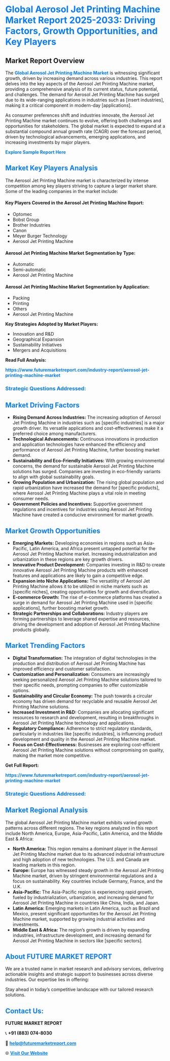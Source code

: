 <h1 style="color: #007BFF;">Global Aerosol Jet Printing Machine Market Report 2025-2033: Driving Factors, Growth Opportunities, and Key Players</h1>

<section id="overview">
<h2>Market Report Overview</h2>
<p>The <a href="https://www.futuremarketreport.com/industry-report/aerosol-jet-printing-machine-market" style="color: #007BFF; text-decoration: none;"><strong>Global Aerosol Jet Printing Machine Market</strong></a> is witnessing significant growth, driven by increasing demand across various industries. This report delves into the key aspects of the Aerosol Jet Printing Machine market, providing a comprehensive analysis of its current status, future potential, and challenges. The demand for Aerosol Jet Printing Machine has surged due to its wide-ranging applications in industries such as [insert industries], making it a critical component in modern-day [applications].</p>
<p>As consumer preferences shift and industries innovate, the Aerosol Jet Printing Machine market continues to evolve, offering both challenges and opportunities for stakeholders. The global market is expected to expand at a substantial compound annual growth rate (CAGR) over the forecast period, driven by technological advancements, emerging applications, and increasing investments by major players.</p>
</section>

<section id="overview">
<p><a href="https://www.futuremarketreport.com/request-sample/reportId=99590" style="color: #007BFF; text-decoration: none;"><strong>Explore Sample Report Here</strong></a></p>
</section>

<section id="key-players">
<h2 style="color: #007BFF;">Market Key Players Analysis</h2>
<p>The Aerosol Jet Printing Machine market is characterized by intense competition among key players striving to capture a larger market share. Some of the leading companies in the market include:</p>
<h4>Key Players Covered in the Aerosol Jet Printing Machine Report:</h4>
<ul><li>Optomec</li><li>Bobst Group</li><li>Brother Industries</li><li>Canon</li><li>Meyer Burger Technology</li><li>Aerosol Jet Printing Machine</li></ul>
<h4>Aerosol Jet Printing Machine Market Segmentation by Type:</h4>
<ul><li>Automatic</li><li>Semi-automatic</li><li>Aerosol Jet Printing Machine</li></ul>

<h4>Aerosol Jet Printing Machine Market Segmentation by Application:</h4>
<ul><li>Packing</li><li>Printing</li><li>Others</li><li>Aerosol Jet Printing Machine</li></ul>
<p><strong>Key Strategies Adopted by Market Players:</strong></p>
<ul>
<li>Innovation and R&D</li>
<li>Geographical Expansion</li>
<li>Sustainability Initiatives</li>
<li>Mergers and Acquisitions</li>
</ul>
</section>

<section>
<p><strong>Read Full Analysis: </strong></p><a href="https://www.futuremarketreport.com/industry-report/aerosol-jet-printing-machine-market" style="color: #007BFF; text-decoration: none;"><strong>https://www.futuremarketreport.com/industry-report/aerosol-jet-printing-machine-market</strong></a>
<h3 style="color: #007BFF;">Strategic Questions Addressed:</h3>
</section>

<section id="driving-factors">
<h2 style="color: #007BFF;">Market Driving Factors</h2>
<ul>
<li><strong>Rising Demand Across Industries:</strong> The increasing adoption of Aerosol Jet Printing Machine in industries such as [specific industries] is a major growth driver. Its versatile applications and cost-effectiveness make it a preferred choice among manufacturers.</li>
<li><strong>Technological Advancements:</strong> Continuous innovations in production and application technologies have enhanced the efficiency and performance of Aerosol Jet Printing Machine, further boosting market demand.</li>
<li><strong>Sustainability and Eco-Friendly Initiatives:</strong> With growing environmental concerns, the demand for sustainable Aerosol Jet Printing Machine solutions has surged. Companies are investing in eco-friendly variants to align with global sustainability goals.</li>
<li><strong>Growing Population and Urbanization:</strong> The rising global population and rapid urbanization have increased the demand for [specific products], where Aerosol Jet Printing Machine plays a vital role in meeting consumer needs.</li>
<li><strong>Government Policies and Incentives:</strong> Supportive government regulations and incentives for industries using Aerosol Jet Printing Machine have created a conducive environment for market growth.</li>
</ul>
</section>

<section id="growth-opportunities">
<h2 style="color: #007BFF;">Market Growth Opportunities</h2>
<ul>
<li><strong>Emerging Markets:</strong> Developing economies in regions such as Asia-Pacific, Latin America, and Africa present untapped potential for the Aerosol Jet Printing Machine market. Increasing industrialization and urbanization in these regions are key growth drivers.</li>
<li><strong>Innovative Product Development:</strong> Companies investing in R&D to create innovative Aerosol Jet Printing Machine products with enhanced features and applications are likely to gain a competitive edge.</li>
<li><strong>Expansion into Niche Applications:</strong> The versatility of Aerosol Jet Printing Machine allows it to be utilized in niche markets such as [specific niches], creating opportunities for growth and diversification.</li>
<li><strong>E-commerce Growth:</strong> The rise of e-commerce platforms has created a surge in demand for Aerosol Jet Printing Machine used in [specific applications], further boosting market growth.</li>
<li><strong>Strategic Partnerships and Collaborations:</strong> Industry players are forming partnerships to leverage shared expertise and resources, driving the development and adoption of Aerosol Jet Printing Machine products globally.</li>
</ul>
</section>

<section id="trending-factors">
<h2 style="color: #007BFF;">Market Trending Factors</h2>
<ul>
<li><strong>Digital Transformation:</strong> The integration of digital technologies in the production and distribution of Aerosol Jet Printing Machine has improved efficiency and customer satisfaction.</li>
<li><strong>Customization and Personalization:</strong> Consumers are increasingly seeking personalized Aerosol Jet Printing Machine solutions tailored to their specific needs, prompting companies to offer customizable options.</li>
<li><strong>Sustainability and Circular Economy:</strong> The push towards a circular economy has driven demand for recyclable and reusable Aerosol Jet Printing Machine solutions.</li>
<li><strong>Increased Investment in R&D:</strong> Companies are allocating significant resources to research and development, resulting in breakthroughs in Aerosol Jet Printing Machine technology and applications.</li>
<li><strong>Regulatory Compliance:</strong> Adherence to strict regulatory standards, particularly in industries like [specific industries], is influencing product development and quality in the Aerosol Jet Printing Machine market.</li>
<li><strong>Focus on Cost-Effectiveness:</strong> Businesses are exploring cost-efficient Aerosol Jet Printing Machine solutions without compromising on quality, making the market more competitive.</li>
</ul>
</section>

<section>
<p><strong>Get Full Report: </strong></p><a href="https://www.futuremarketreport.com/industry-report/aerosol-jet-printing-machine-market" style="color: #007BFF; text-decoration: none;"><strong>https://www.futuremarketreport.com/industry-report/aerosol-jet-printing-machine-market</strong></a>
<h3 style="color: #007BFF;">Strategic Questions Addressed:</h3>
</section>


<section id="regional-analysis">
<h2 style="color: #007BFF;">Market Regional Analysis</h2>
<p>The global Aerosol Jet Printing Machine market exhibits varied growth patterns across different regions. The key regions analyzed in this report include North America, Europe, Asia-Pacific, Latin America, and the Middle East & Africa:</p>
<ul>
<li><strong>North America:</strong> This region remains a dominant player in the Aerosol Jet Printing Machine market due to its advanced industrial infrastructure and high adoption of new technologies. The U.S. and Canada are leading markets in this region.</li>
<li><strong>Europe:</strong> Europe has witnessed steady growth in the Aerosol Jet Printing Machine market, driven by stringent environmental regulations and a focus on sustainability. Key countries include Germany, France, and the U.K.</li>
<li><strong>Asia-Pacific:</strong> The Asia-Pacific region is experiencing rapid growth, fueled by industrialization, urbanization, and increasing demand for Aerosol Jet Printing Machine in countries like China, India, and Japan.</li>
<li><strong>Latin America:</strong> Emerging markets in Latin America, such as Brazil and Mexico, present significant opportunities for the Aerosol Jet Printing Machine market, supported by growing industrial activities and investments.</li>
<li><strong>Middle East & Africa:</strong> The region’s growth is driven by expanding industries, infrastructure development, and increasing demand for Aerosol Jet Printing Machine in sectors like [specific sectors].</li>
</ul>
</section>

<footer>
<h2 style="color: #007BFF;">About FUTURE MARKET REPORT</h2>
<p>We are a trusted name in market research and advisory services, delivering actionable insights and strategic support to businesses across diverse industries. Our expertise lies in offering:</p>

<p>Stay ahead in today’s competitive landscape with our tailored research solutions.</p>

<h2 style="color: #007BFF;">Contact Us:</h2>
<p><strong>FUTURE MARKET REPORT</strong></p>
<p>📞 <strong>+91 (883) 074-8030</strong></p>
<p>📧 <strong><a href="mailto:help@futuremarketreport.com" style="color: #007BFF;">help@futuremarketreport.com</a></strong></p>
<p>🌐 <strong><a href="https://www.futuremarketreport.com/" style="color: #007BFF;">Visit Our Website</a></strong></p>
</footer>